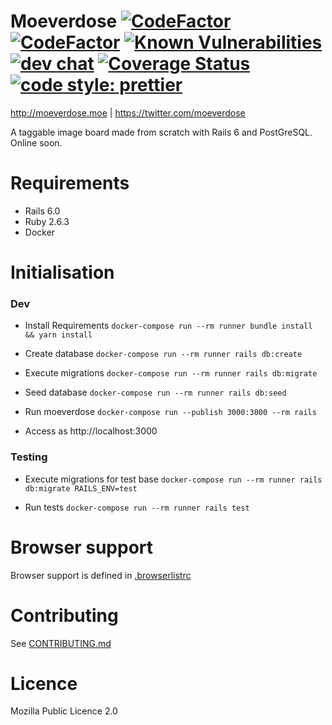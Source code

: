 # Moeverdose [![CodeFactor](https://www.codefactor.io/repository/github/eternialz/moeverdose/badge)](https://www.codefactor.io/repository/github/eternialz/moeverdose/) [![CodeFactor](https://travis-ci.org/eternialz/moeverdose.svg?branch=master)](https://travis-ci.org/eternialz/moeverdose) [![Known Vulnerabilities](https://snyk.io/test/github/eternialz/moeverdose/badge.svg)](https://snyk.io/test/github/eternialz/moeverdose) [![dev chat](https://discordapp.com/api/guilds/163371003366342657/widget.png?style=shield)](https://discordapp.com/invite/xfCpyJY) [![Coverage Status](https://coveralls.io/repos/github/eternialz/moeverdose/badge.svg?branch=master)](https://coveralls.io/github/eternialz/moeverdose?branch=master) [![code style: prettier](https://img.shields.io/badge/code_style-prettier-ff69b4.svg?style=flat)](https://github.com/prettier/prettier)

http://moeverdose.moe | https://twitter.com/moeverdose

A taggable image board made from scratch with Rails 6 and PostGreSQL.
Online soon.

# Requirements

- Rails 6.0
- Ruby 2.6.3
- Docker

# Initialisation

### Dev

- Install Requirements `docker-compose run --rm runner bundle install && yarn install`

- Create database `docker-compose run --rm runner rails db:create`

- Execute migrations `docker-compose run --rm runner rails db:migrate`

- Seed database `docker-compose run --rm runner rails db:seed`

- Run moeverdose `docker-compose run --publish 3000:3000 --rm rails`

- Access as http://localhost:3000

### Testing

- Execute migrations for test base `docker-compose run --rm runner rails db:migrate RAILS_ENV=test`

- Run tests `docker-compose run --rm runner rails test`

# Browser support

Browser support is defined in [.browserlistrc](https://github.com/eternialz/moeverdose/blob/master/.browserlistrc)

# Contributing

See [CONTRIBUTING.md](https://github.com/eternialz/moeverdose/blob/master/CONTRIBUTING.md)

# Licence

Mozilla Public Licence 2.0
